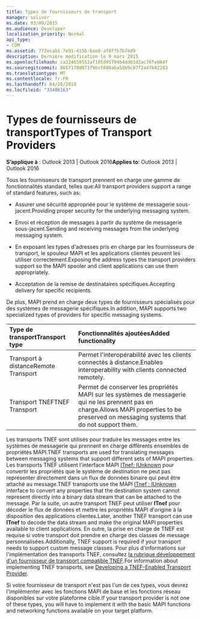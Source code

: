 ```yaml
---
title: Types de fournisseurs de transport
manager: soliver
ms.date: 03/09/2015
ms.audience: Developer
localization_priority: Normal
api_type:
- COM
ms.assetid: 772ecab1-7e91-415b-bae8-af8ffb7b7ed9
description: Dernière modification le 9 mars 2015
ms.openlocfilehash: ca224658552af105d95794b4dd01d2ac76fe084f
ms.sourcegitcommit: 8657170d071f9bcf680aba50b9c07f2a4fb82283
ms.translationtype: MT
ms.contentlocale: fr-FR
ms.lasthandoff: 04/28/2019
ms.locfileid: "33406163"
---
```

# <a name="types-of-transport-providers"></a><span data-ttu-id="fe991-103">Types de fournisseurs de transport</span><span class="sxs-lookup"><span data-stu-id="fe991-103">Types of Transport Providers</span></span>

  
  
<span data-ttu-id="fe991-104">**S’applique à** : Outlook 2013 | Outlook 2016</span><span class="sxs-lookup"><span data-stu-id="fe991-104">**Applies to**: Outlook 2013 | Outlook 2016</span></span> 
  
<span data-ttu-id="fe991-105">Tous les fournisseurs de transport prennent en charge une gamme de fonctionnalités standard, telles que:</span><span class="sxs-lookup"><span data-stu-id="fe991-105">All transport providers support a range of standard features, such as:</span></span>
  
- <span data-ttu-id="fe991-106">Assurer une sécurité appropriée pour le système de messagerie sous-jacent.</span><span class="sxs-lookup"><span data-stu-id="fe991-106">Providing proper security for the underlying messaging system.</span></span>
    
- <span data-ttu-id="fe991-107">Envoi et réception de messages à partir du système de messagerie sous-jacent.</span><span class="sxs-lookup"><span data-stu-id="fe991-107">Sending and receiving messages from the underlying messaging system.</span></span>
    
- <span data-ttu-id="fe991-108">En exposant les types d'adresses pris en charge par les fournisseurs de transport, le spouleur MAPI et les applications clientes peuvent les utiliser correctement.</span><span class="sxs-lookup"><span data-stu-id="fe991-108">Exposing the address types the transport providers support so the MAPI spooler and client applications can use them appropriately.</span></span>
    
- <span data-ttu-id="fe991-109">Acceptation de la remise de destinataires spécifiques.</span><span class="sxs-lookup"><span data-stu-id="fe991-109">Accepting delivery for specific recipients.</span></span>
    
<span data-ttu-id="fe991-110">De plus, MAPI prend en charge deux types de fournisseurs spécialisés pour des systèmes de messagerie spécifiques.</span><span class="sxs-lookup"><span data-stu-id="fe991-110">In addition, MAPI supports two specialized types of providers for specific messaging systems.</span></span>
  
|<span data-ttu-id="fe991-111">**Type de transport**</span><span class="sxs-lookup"><span data-stu-id="fe991-111">**Transport type**</span></span>|<span data-ttu-id="fe991-112">**Fonctionnalités ajoutées**</span><span class="sxs-lookup"><span data-stu-id="fe991-112">**Added functionality**</span></span>|
|:-----|:-----|
|<span data-ttu-id="fe991-113">Transport à distance</span><span class="sxs-lookup"><span data-stu-id="fe991-113">Remote Transport</span></span>  <br/> |<span data-ttu-id="fe991-114">Permet l'interopérabilité avec les clients connectés à distance.</span><span class="sxs-lookup"><span data-stu-id="fe991-114">Enables interoperability with clients connected remotely.</span></span>  <br/> |
|<span data-ttu-id="fe991-115">Transport TNEF</span><span class="sxs-lookup"><span data-stu-id="fe991-115">TNEF Transport</span></span>  <br/> |<span data-ttu-id="fe991-116">Permet de conserver les propriétés MAPI sur les systèmes de messagerie qui ne les prennent pas en charge.</span><span class="sxs-lookup"><span data-stu-id="fe991-116">Allows MAPI properties to be preserved on messaging systems that do not support them.</span></span>  <br/> |
   
<span data-ttu-id="fe991-117">Les transports TNEF sont utilisés pour traduire les messages entre les systèmes de messagerie qui prennent en charge différents ensembles de propriétés MAPI.</span><span class="sxs-lookup"><span data-stu-id="fe991-117">TNEF transports are used for translating messages between messaging systems that support different sets of MAPI properties.</span></span> <span data-ttu-id="fe991-118">Les transports TNEF utilisent l'interface MAPI [ITnef: IUnknown](itnefiunknown.md) pour convertir les propriétés que le système de destination ne peut pas représenter directement dans un flux de données binaire qui peut être attaché au message.</span><span class="sxs-lookup"><span data-stu-id="fe991-118">TNEF transports use the MAPI [ITnef : IUnknown](itnefiunknown.md) interface to convert any properties that the destination system cannot represent directly into a binary data stream that can be attached to the message.</span></span> <span data-ttu-id="fe991-119">Par la suite, un autre transport TNEF peut utiliser **ITnef** pour décoder le flux de données et mettre les propriétés MAPI d'origine à la disposition des applications clientes.</span><span class="sxs-lookup"><span data-stu-id="fe991-119">Later, another TNEF transport can use **ITnef** to decode the data stream and make the original MAPI properties available to client applications.</span></span> <span data-ttu-id="fe991-120">En outre, la prise en charge de TNEF est requise si votre transport doit prendre en charge des classes de message personnalisées.</span><span class="sxs-lookup"><span data-stu-id="fe991-120">Additionally, TNEF support is required if your transport needs to support custom message classes.</span></span> <span data-ttu-id="fe991-121">Pour plus d'informations sur l'implémentation des transports TNEF, consultez [la rubrique développement d'un fournisseur de transport compatible TNEF](developing-a-tnef-enabled-transport-provider.md).</span><span class="sxs-lookup"><span data-stu-id="fe991-121">For information about implementing TNEF transports, see [Developing a TNEF-Enabled Transport Provider](developing-a-tnef-enabled-transport-provider.md).</span></span>
  
<span data-ttu-id="fe991-122">Si votre fournisseur de transport n'est pas l'un de ces types, vous devrez l'implémenter avec les fonctions MAPI de base et les fonctions réseau disponibles sur votre plateforme cible.</span><span class="sxs-lookup"><span data-stu-id="fe991-122">If your transport provider is not one of these types, you will have to implement it with the basic MAPI functions and networking functions available on your target platform.</span></span>
  


